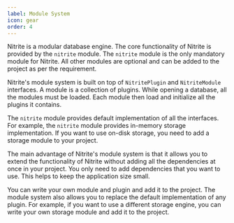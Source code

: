 ```yaml
---
label: Module System
icon: gear
order: 4
---
```


Nitrite is a modular database engine. The core functionality of Nitrite is provided by the `nitrite` module. The `nitrite` module is the only mandatory module for Nitrite. All other modules are optional and can be added to the project as per the requirement.

Nitrite's module system is built on top of `NitritePlugin` and `NitriteModule` interfaces. A module is a collection of plugins. While opening a database, all the modules must be loaded. Each module then load and initialize all the plugins it contains.

The `nitrite` module provides default implementation of all the interfaces. For example, the `nitrite` module provides in-memory storage implementation. If you want to use on-disk storage, you need to add a storage module to your project.

The main advantage of Nitrite's module system is that it allows you to extend the functionality of Nitrite without adding all the dependencies at once in your project. You only need to add dependencies that you want to use. This helps to keep the application size small. 

You can write your own module and plugin and add it to the project. The module system also allows you to replace the default implementation of any plugin. For example, if you want to use a different storage engine, you can write your own storage module and add it to the project.



